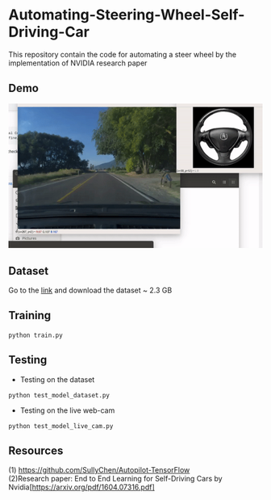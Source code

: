 # Automating-Steering-Wheel-Self-Driving-Car

This repository contain the code for automating a steer wheel by the implementation of NVIDIA research paper

## Demo 
![alt img](https://github.com/Garvit-32/Automating-Steering-Wheel-Self-Driving-Car/blob/master/images/example.gif)

## Dataset
Go to the [link](https://drive.google.com/file/d/0B-KJCaaF7elleG1RbzVPZWV4Tlk/view) and download the dataset ~ 2.3 GB


## Training

```
python train.py
```

## Testing 

- Testing on the dataset

```
python test_model_dataset.py
```
- Testing on the live web-cam
```
python test_model_live_cam.py
```

## Resources

(1) https://github.com/SullyChen/Autopilot-TensorFlow<br>
(2)Research paper: End to End Learning for Self-Driving Cars by Nvidia[https://arxiv.org/pdf/1604.07316.pdf]
